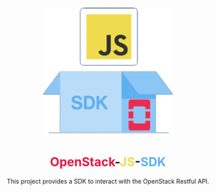 <div align="center">
<img src="./assets/openstack-js-sdk.png" width="300">
<h1 >
  <span style="color:#E61742">OpenStack</span>-<span style="color:#F0DB4F">JS</span>-<span style="color:#5FB0EF">SDK</span>
</h1>

This project provides a SDK to interact with the OpenStack Restful API. 
</div>
